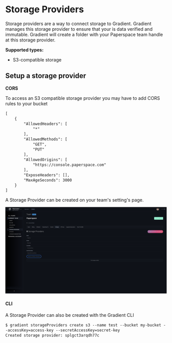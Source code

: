 # Storage Providers

Storage providers are a way to connect storage to Gradient. Gradient manages this storage provider to ensure that your is data verified and immutable. Gradient will create a folder with your Paperspace team handle at this storage provider.

**Supported types:**

* S3-compatible storage

## Setup a storage provider

**CORS**

To access an S3 compatible storage provider you may have to add CORS rules to your bucket

```text
[
    {
        "AllowedHeaders": [
            "*"
        ],
        "AllowedMethods": [
            "GET",
            "PUT"
        ],
        "AllowedOrigins": [
            "https://console.paperspace.com"
        ],
        "ExposeHeaders": [],
        "MaxAgeSeconds": 3000
    }
]
```

A Storage Provider can be created on your team's setting's page.

![](../.gitbook/assets/screen-shot-2020-10-30-at-1.09.41-pm.png)

#### CLI

A Storage Provider can also be created with the Gradient CLI

```text
$ gradient storageProviders create s3 --name test --bucket my-bucket --accessKey=access-key --secretAccessKey=secret-key
Created storage provider: splgct3arqdh77c
```

